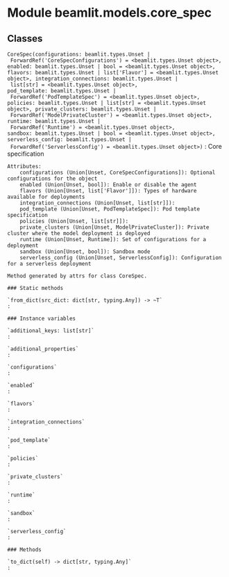 Module beamlit.models.core_spec
===============================

Classes
-------

`CoreSpec(configurations: beamlit.types.Unset | ForwardRef('CoreSpecConfigurations') = <beamlit.types.Unset object>, enabled: beamlit.types.Unset | bool = <beamlit.types.Unset object>, flavors: beamlit.types.Unset | list['Flavor'] = <beamlit.types.Unset object>, integration_connections: beamlit.types.Unset | list[str] = <beamlit.types.Unset object>, pod_template: beamlit.types.Unset | ForwardRef('PodTemplateSpec') = <beamlit.types.Unset object>, policies: beamlit.types.Unset | list[str] = <beamlit.types.Unset object>, private_clusters: beamlit.types.Unset | ForwardRef('ModelPrivateCluster') = <beamlit.types.Unset object>, runtime: beamlit.types.Unset | ForwardRef('Runtime') = <beamlit.types.Unset object>, sandbox: beamlit.types.Unset | bool = <beamlit.types.Unset object>, serverless_config: beamlit.types.Unset | ForwardRef('ServerlessConfig') = <beamlit.types.Unset object>)`
:   Core specification
    
    Attributes:
        configurations (Union[Unset, CoreSpecConfigurations]): Optional configurations for the object
        enabled (Union[Unset, bool]): Enable or disable the agent
        flavors (Union[Unset, list['Flavor']]): Types of hardware available for deployments
        integration_connections (Union[Unset, list[str]]):
        pod_template (Union[Unset, PodTemplateSpec]): Pod template specification
        policies (Union[Unset, list[str]]):
        private_clusters (Union[Unset, ModelPrivateCluster]): Private cluster where the model deployment is deployed
        runtime (Union[Unset, Runtime]): Set of configurations for a deployment
        sandbox (Union[Unset, bool]): Sandbox mode
        serverless_config (Union[Unset, ServerlessConfig]): Configuration for a serverless deployment
    
    Method generated by attrs for class CoreSpec.

    ### Static methods

    `from_dict(src_dict: dict[str, typing.Any]) ‑> ~T`
    :

    ### Instance variables

    `additional_keys: list[str]`
    :

    `additional_properties`
    :

    `configurations`
    :

    `enabled`
    :

    `flavors`
    :

    `integration_connections`
    :

    `pod_template`
    :

    `policies`
    :

    `private_clusters`
    :

    `runtime`
    :

    `sandbox`
    :

    `serverless_config`
    :

    ### Methods

    `to_dict(self) ‑> dict[str, typing.Any]`
    :
